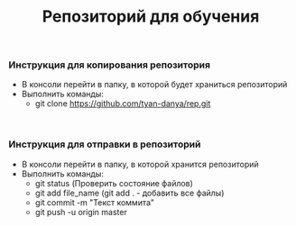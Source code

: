 <h1 align="center">Репозиторий для обучения</h1>
<br>
<h3>Инструкция для копирования репозитория</h3>
<ul>
    <li>В консоли перейти в папку, в которой будет храниться репозиторий</li>
    <li>Выполнить команды:
        <ul>
            <li>git clone <a href="https://github.com/tyan-danya/rep.git">https://github.com/tyan-danya/rep.git</a></li>
        </ul>
    </li>
</ul>
<br>
<h3>Инструкция для отправки в репозиторий</h3>
<ul>
    <li>В консоли перейти в папку, в которой хранится репозиторий</li>
    <li>Выполнить команды:
        <ul>
            <li>git status (Проверить состояние файлов)</li>
            <li>git add file_name (git add . - добавить все файлы)</li>
            <li>git commit -m "Текст коммита"</li>
            <li>git push -u origin master</li>
        </ul>
    </li>
</ul>